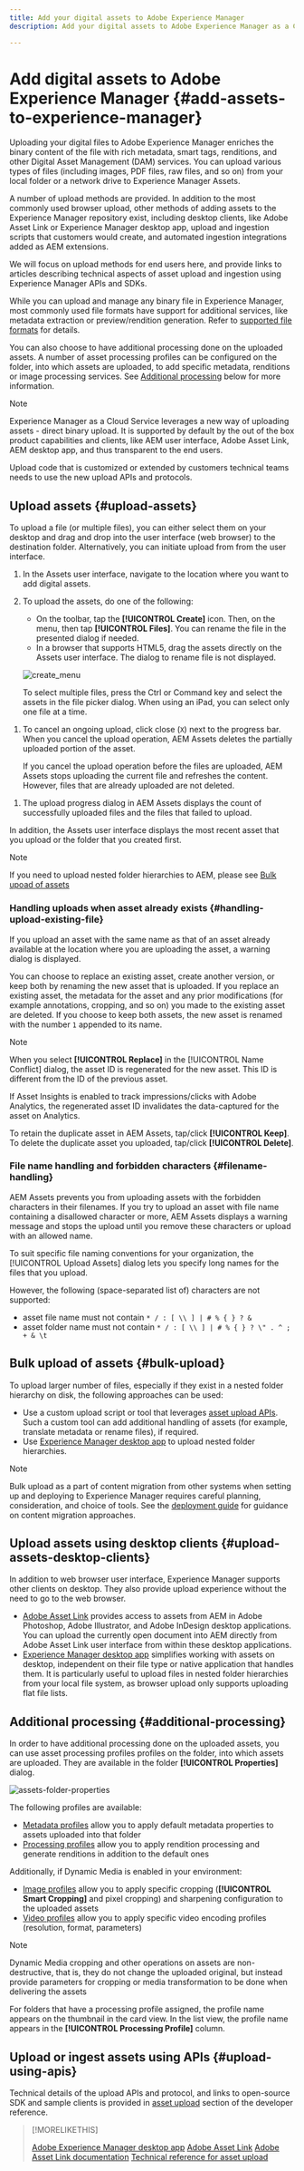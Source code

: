 ```yaml
---
title: Add your digital assets to Adobe Experience Manager
description: Add your digital assets to Adobe Experience Manager as a Cloud Service

---
```


# Add digital assets to Adobe Experience Manager {#add-assets-to-experience-manager}

Uploading your digital files to Adobe Experience Manager enriches the binary content of the file with rich metadata, smart tags, renditions, and other Digital Asset Management (DAM) services. You can upload various types of files (including images, PDF files, raw files, and so on) from your local folder or a network drive to Experience Manager Assets.

A number of upload methods are provided. In addition to the most commonly used browser upload, other methods of adding assets to the Experience Manager repository exist, including desktop clients, like Adobe Asset Link or Experience Manager desktop app, upload and ingestion scripts that customers would create, and automated ingestion integrations added as AEM extensions.

We will focus on upload methods for end users here, and provide links to articles describing technical aspects of asset upload and ingestion using Experience Manager APIs and SDKs.

While you can upload and manage any binary file in Experience Manager, most commonly used file formats have support for additional services, like metadata extraction or preview/rendition generation. Refer to [supported file formats](file-format-support.md) for details.

You can also choose to have additional processing done on the uploaded assets. A number of asset processing profiles can be configured on the folder, into which assets are uploaded, to add specific metadata, renditions or image processing services. See [Additional processing](#additional-processing) below for more information.

> [!NOTE]
>
> Experience Manager as a Cloud Service leverages a new way of uploading assets - direct binary upload. It is supported by default by the out of the box product capabilities and clients, like AEM user interface, Adobe Asset Link, AEM desktop app, and thus transparent to the end users.
>
> Upload code that is customized or extended by customers technical teams needs to use the new upload APIs and protocols.

## Upload assets {#upload-assets}

To upload a file (or multiple files), you can either select them on your desktop and drag and drop into the user interface (web browser) to the destination folder. Alternatively, you can initiate upload from from the user interface.

1. In the Assets user interface, navigate to the location where you want to add digital assets.
1. To upload the assets, do one of the following:

    * On the toolbar, tap the **[!UICONTROL Create]** icon. Then, on the menu, then tap **[!UICONTROL Files]**. You can rename the file in the presented dialog if needed.
    * In a browser that supports HTML5, drag the assets directly on the Assets user interface. The dialog to rename file is not displayed.

   ![create_menu](assets/create_menu.png)

   To select multiple files, press the Ctrl or Command key and select the assets in the file picker dialog. When using an iPad, you can select only one file at a time.

<!-- #ENGCHECK do we support pausing? I couldn't get pause to show with 1.5GB upload.... If not, this should be removed#

   You can pause the uploading of large assets (greater than 500 MB) and resume it later from the same page. Tap the **[!UICONTROL Pause]** icon beside progress bar that appears when an upload starts.

   ![chlimage_1-211](assets/chlimage_1-211.png)

   The size above which an asset is considered a large asset is configurable. For example, you can configure the system to consider assets above 1000 MB (instead of 500 MB) as large assets. In this case, **[!UICONTROL Pause]** appears on the progress bar when assets of size greater than 1000 MB are uploaded.

   The Pause button does not show if a file greater than 1000 MB is uploaded with a file less than 1000 MB. However, if you cancel the less than 1000 MB file upload, the **[!UICONTROL Pause]** button appears.

   To modify the size limit, configure the `chunkUploadMinFileSize` property of the `fileupload`node in the CRX repository.

   When you click the **[!UICONTROL Pause]** icon, it toggles to a **[!UICONTROL Play]** icon. To resume uploading, click the **[!UICONTROL Play]** icon.

   ![chlimage_1-212](assets/chlimage_1-212.png)
-->

1. To cancel an ongoing upload, click close (`X`) next to the progress bar. When you cancel the upload operation, AEM Assets deletes the partially uploaded portion of the asset.

   If you cancel the upload operation before the files are uploaded, AEM Assets stops uploading the current file and refreshes the content. However, files that are already uploaded are not deleted.


<!-- #ENGCHECK do we support pausing? I couldn't get pause to show with 1.5GB upload.... If not, this should be removed#
   The ability to resume uploading is especially helpful in low-bandwidth scenarios and network glitches, where it takes a long time to upload a large asset. You can pause the upload operation and continue later when the situation improves. When you resume, uploading starts from the point where you paused it.
-->

<!-- #ENGCHECK assuming this is not relevant? please remove after confirming#
   During the upload operation, AEM saves the portions of the asset being uploaded as chunks of data in the CRX repository. When the upload completes, AEM consolidates these chunks into a single block of data in the repository.

   To configure the cleanup task for the unfinished chunk upload jobs, go to `https://[aem_server]:[port]/system/console/configMgr/org.apache.sling.servlets.post.impl.helper.ChunkCleanUpTask`.
-->


 1. The upload progress dialog in AEM Assets displays the count of successfully uploaded files and the files that failed to upload.

   In addition, the Assets user interface displays the most recent asset that you upload or the folder that you created first.

> [!NOTE]
>
> If you need to upload nested folder hierarchies to AEM, please see [Bulk upoad of assets](#bulk-upload)

<!-- #ENGCHECK I'm assuming this is no longer relevant.... If yes, this should be removed#

### Serial uploads {#serialuploads}

Uploading numerous assets in bulk consumes significant I/O resources, which may adversely impact the performance of your AEM Assets instance. In particular, if you have a slow internet connection, the time to upload drastically increases due to a spike in disk I/O. Moreover, your web browser may introduce additional restrictions to the number of POST requests AEM Assets can handle for concurrent asset uploads. As a result, the upload operation fails or terminate prematurely. In other words, AEM assets may miss some files while ingesting a bunch of files or altogether fail to ingest any file.

To overcome this situation, AEM Assets ingests one asset at a time (serial upload) during a bulk upload operation, instead of the concurrently ingesting all the assets.

Serial uploading of assets is enabled by default. To disable the feature and allow concurrent uploading, overlay the `fileupload` node in Crx-de and set the value of the `parallelUploads` property to `true`.

### Streamed uploads {#streamed-uploads}

If you upload many assets to AEM, the I/O requests to server increase drastically, which reduces the upload efficiency and can even cause some upload task to time out. AEM Assets supports streamed uploading of assets. Streamed uploading reduces the disk I/O during the upload operation by avoiding asset storage in a temporary folder on the server before copying it to the repository. Instead, the data is transferred directly to the repository. This way, the time to upload large assets and the possibility of timeouts is reduced. Streamed upload is enabled by default in AEM Assets.

>[!NOTE]
>
>Streaming upload is disabled for AEM running on JEE server with servlet-api version lower than 3.1.
-->

### Handling uploads when asset already exists {#handling-upload-existing-file}

If you upload an asset with the same name as that of an asset already available at the location where you are uploading the asset, a warning dialog is displayed.

You can choose to replace an existing asset, create another version, or keep both by renaming the new asset that is uploaded. If you replace an existing asset, the metadata for the asset and any prior modifications (for example annotations, cropping, and so on) you made to the existing asset are deleted. If you choose to keep both assets, the new asset is renamed with the number `1` appended to its name.

>[!NOTE]
>
>When you select **[!UICONTROL Replace]** in the [!UICONTROL Name Conflict] dialog, the asset ID is regenerated for the new asset. This ID is different from the ID of the previous asset.
>
>If Asset Insights is enabled to track impressions/clicks with Adobe Analytics, the regenerated asset ID invalidates the data-captured for the asset on Analytics.

To retain the duplicate asset in AEM Assets, tap/click **[!UICONTROL Keep]**. To delete the duplicate asset you uploaded, tap/click **[!UICONTROL Delete]**.

### File name handling and forbidden characters {#filename-handling}

AEM Assets prevents you from uploading assets with the forbidden characters in their filenames. If you try to upload an asset with file name containing a disallowed character or more, AEM Assets displays a warning message and stops the upload until you remove these characters or upload with an allowed name.

To suit specific file naming conventions for your organization, the [!UICONTROL Upload Assets] dialog lets you specify long names for the files that you upload.

However, the following (space-separated list of) characters are not supported:

* asset file name must not contain `* / : [ \\ ] | # % { } ? &`
* asset folder name must not contain `* / : [ \\ ] | # % { } ? \" . ^ ; + & \t`

## Bulk upload of assets {#bulk-upload}

To upload larger number of files, especially if they exist in a nested folder hierarchy on disk, the following approaches can be used:

* Use a custom upload script or tool that leverages [asset upload APIs](developer-reference-material-apis.md#asset-upload-technical). Such a custom tool can add additional handling of assets (for example, translate metadata or rename files), if required.
* Use [Experience Manager desktop app](https://docs.adobe.com/content/help/en/experience-manager-desktop-app/using/using.html) to upload nested folder hierarchies.

> [!NOTE]
>
> Bulk upload as a part of content migration from other systems when setting up and deploying to Experience Manager requires careful planning, consideration, and choice of tools. See the [deployment guide](/help/implementing/deploying/overview.md) for guidance on content migration approaches.

## Upload assets using desktop clients {#upload-assets-desktop-clients}

In addition to web browser user interface, Experience Manager supports other clients on desktop. They also provide upload experience without the need to go to the web browser.

* [Adobe Asset Link](https://helpx.adobe.com/enterprise/using/adobe-asset-link.html) provides access to assets from AEM in Adobe Photoshop, Adobe Illustrator, and Adobe InDesign desktop applications. You can upload the currently open document into AEM directly from Adobe Asset Link user interface from within these desktop applications.
* [Experience Manager desktop app](https://docs.adobe.com/content/help/en/experience-manager-desktop-app/using/using.html) simplifies working with assets on desktop, independent on their file type or native application that handles them. It is particularly useful to upload files in nested folder hierarchies from your local file system, as browser upload only supports uploading flat file lists.

## Additional processing {#additional-processing}

In order to have additional processing done on the uploaded assets, you can use asset processing profiles profiles  on the folder, into which assets are uploaded. They are available in the folder **[!UICONTROL Properties]** dialog.

![assets-folder-properties](assets/assets-folder-properties.png)

The following profiles are available:

* [Metadata profiles](metadata-profiles.md) allow you to apply default metadata properties to assets uploaded into that folder
* [Processing profiles](asset-microservices-configure-and-use.md#processing-profiles) allow you to apply rendition processing and generate renditions in addition to the default ones

Additionally, if Dynamic Media is enabled in your environment:

* [Image profiles](dynamic-media/image-profiles.md) allow you to apply specific cropping (**[!UICONTROL Smart Cropping]** and pixel cropping) and sharpening configuration to the uploaded assets
* [Video profiles](dynamic-media/video-profiles.md) allow you to apply specific video encoding profiles (resolution, format, parameters)

> [!NOTE]
>
> Dynamic Media cropping and other operations on assets are non-destructive, that is, they do not change the uploaded original, but instead provide parameters for cropping or media transformation to be done when delivering the assets

For folders that have a processing profile assigned, the profile name appears on the thumbnail in the card view. In the list view, the profile name appears in the **[!UICONTROL Processing Profile]** column.

## Upload or ingest assets using APIs {#upload-using-apis}

Technical details of the upload APIs and protocol, and links to open-source SDK and sample clients is provided in [asset upload](developer-reference-material-apis.md#asset-upload-technical) section of the developer reference.

>[!MORELIKETHIS]
>
>[Adobe Experience Manager desktop app](https://docs.adobe.com/content/help/en/experience-manager-desktop-app/using/introduction.html)
>[Adobe Asset Link](https://www.adobe.com/creativecloud/business/enterprise/adobe-asset-link.html)
>[Adobe Asset Link documentation](https://helpx.adobe.com/enterprise/using/adobe-asset-link.html)
>[Technical reference for asset upload](developer-reference-material-apis.md#asset-upload-technical)
